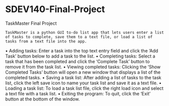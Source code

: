 # SDEV140-Final-Project
TaskMaster Final Project

	TaskMaster is a python GUI to-do list app that lets users enter a list of tasks to complete, save them to a text file, or load a list of tasks from a text file into the app.  
•	Adding tasks: Enter a task into the top text entry field and click the ‘Add Task’ button below to add a task to the list. 
•	Completing tasks: Select a task that has been completed and click the ‘Complete Task’ button to remove it from the task list. 
•	Viewing completed tasks: Clicking the ‘Show Completed Tasks’ button will open a new window that displays a list of the completed tasks. 
•	Saving a task list: After adding a list of tasks to the task list, click the left save icon to name your task list and save it as a text file.
•	Loading a task list: To load a task list file, click the right load icon and select a text file with a task list. 
•	Exiting the program: To quit, click the ‘Exit’ button at the bottom of the window. 

